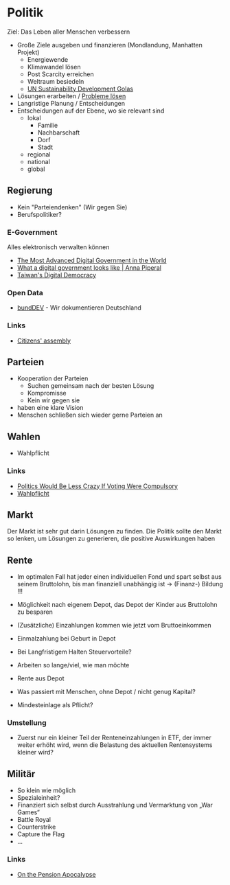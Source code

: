 # Politik

Ziel: Das Leben aller Menschen verbessern

- Große Ziele ausgeben und finanzieren (Mondlandung, Manhatten Projekt)
    + Energiewende
    + Klimawandel lösen
    + Post Scarcity erreichen
    + Weltraum besiedeln
    + [UN Sustainability Development Golas](https://sdgs.un.org/goals)
- Lösungen erarbeiten / [Probleme lösen](../probleme_loesen.md)
- Langristige Planung / Entscheidungen
- Entscheidungen auf der Ebene, wo sie relevant sind
    + lokal
        * Familie
        * Nachbarschaft
        * Dorf
        * Stadt
    + regional
    + national
    + global

## Regierung

- Kein "Parteiendenken" (Wir gegen Sie)
- Berufspolitiker?

### E-Government

Alles elektronisch verwalten können

- [The Most Advanced Digital Government in the World](https://www.youtube.com/watch?v=nPJ7IVFNEhI)
- [What a digital government looks like | Anna Piperal](https://www.youtube.com/watch?v=kaU7IPlg9PA)
- [Taiwan's Digital Democracy](https://consilienceproject.org/taiwans-digital-democracy/)

### Open Data

- [bundDEV](https://bund.dev/) - Wir dokumentieren Deutschland

### Links

- [Citizens' assembly](https://citizensassemblies.org/)

## Parteien

- Kooperation der Parteien
    + Suchen gemeinsam nach der besten Lösung
    + Kompromisse
    + Kein wir gegen sie
- haben eine klare Vision
- Menschen schließen sich wieder gerne Parteien an

## Wahlen

- Wahlpflicht

### Links

- [Politics Would Be Less Crazy If Voting Were Compulsory](https://www.philosophersbeard.org/2021/01/politics-would-be-less-crazy-if-voting.html)
- [Wahlpflicht](https://www.polyas.de/wahllexikon/wahlpflicht)

## Markt

Der Markt ist sehr gut darin Lösungen zu finden. Die Politik sollte den Markt so lenken, um Lösungen zu generieren, die positive Auswirkungen haben

## Rente

- Im optimalen Fall hat jeder einen individuellen Fond und spart selbst aus seinem Bruttolohn, bis man finanziell unabhängig ist
-> (Finanz-) Bildung !!!
- Möglichkeit nach eigenem Depot, das Depot der Kinder aus Bruttolohn zu besparen

- (Zusätzliche) Einzahlungen kommen wie jetzt vom Bruttoeinkommen
- Einmalzahlung bei Geburt in Depot
- Bei Langfristigem Halten Steuervorteile?
- Arbeiten so lange/viel, wie man möchte
- Rente aus Depot

- Was passiert mit Menschen, ohne Depot / nicht genug Kapital?
- Mindesteinlage als Pflicht?

### Umstellung

- Zuerst nur ein kleiner Teil der Renteneinzahlungen in ETF, der immer weiter erhöht wird, wenn die Belastung des aktuellen Rentensystems kleiner wird?

## Militär

- So klein wie möglich
- Spezialeinheit?
- Finanziert sich selbst durch Ausstrahlung und Vermarktung von „War Games“
- Battle Royal
- Counterstrike
- Capture the Flag
- ...

### Links

- [On the Pension Apocalypse](https://fantasticanachronism.com/2021/06/14/on-the-pension-apocalypse/)
